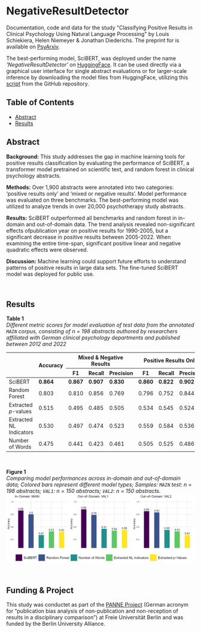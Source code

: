 # NegativeResultDetector
Documentation, code and data for the study "Classifying Positive Results in Clinical Psychology Using Natural Language Processing" by Louis Schiekiera, Helen Niemeyer & Jonathan Diederichs. The preprint for is available on [PsyArxiv](https://osf.io/preprints/psyarxiv/uxyzh).

The best-performing model, SciBERT, was deployed under the name *'NegativeResultDetector'* on [HuggingFace](https://huggingface.co/ClinicalMetascience/NegativeResultDetector). It can be used directly via a graphical user interface for single abstract evaluations or for larger-scale inference by downloading the model files from HuggingFace, utilizing this [script](https://github.com/schiekiera/NegativeResultDetector/blob/main/Scripts/example_folder/Predict_Example_Abstracts_using_NegativeResultDetector.ipynb) from the GitHub repository.


## Table of Contents
- [Abstract](#abstract)
- [Results](#results)


## Abstract  
**Background:** This study addresses the gap in machine learning tools for positive results classification by evaluating the performance of SciBERT, a transformer model pretrained on scientific text, and random forest in clinical psychology abstracts. 

**Methods:** Over 1,900 abstracts were annotated into two categories: ‘positive results only’ and ‘mixed or negative results’. Model performance was evaluated on three benchmarks. The best-performing model was utilized to analyze trends in over 20,000 psychotherapy study abstracts.

**Results:** SciBERT outperformed all benchmarks and random forest in in-domain and out-of-domain data. The trend analysis revealed non-significant effects ofpublication year on positive results for 1990-2005, but a significant decrease in positive results between 2005-2022.  When examining the entire time-span, significant positive linear and negative quadratic effects were observed.

**Discussion:** Machine learning could support future efforts to understand patterns of positive results in large data sets. The fine-tuned SciBERT model was deployed for public use.

<br>

## Results
**Table 1** <br>
*Different metric scores for model evaluation of test data from the annotated `MAIN` corpus, consisting of *n* = 198 abstracts authored by researchers affiliated with German clinical psychology departments and published between 2012 and 2022*
<table>
    <thead>
        <tr>
            <th rowspan="2"></th>
            <th rowspan="2">Accuracy</th>
            <th colspan="3">Mixed &amp; Negative Results</th>
            <th colspan="3">Positive Results Only</th>
        </tr>
        <tr>
            <th>F1</th>
            <th>Recall</th>
            <th>Precision</th>
            <th>F1</th>
            <th>Recall</th>
            <th>Precision</th>
        </tr>
    </thead>
    <tbody>
        <tr>
            <td>SciBERT</td>
            <td><strong>0.864</strong></td>
            <td><strong>0.867</strong></td>
            <td><strong>0.907</strong></td>
            <td><strong>0.830</strong></td>
            <td><strong>0.860</strong></td>
            <td><strong>0.822</strong></td>
            <td><strong>0.902</strong></td>
        </tr>
        <tr>
            <td>Random Forest</td>
            <td>0.803</td>
            <td>0.810</td>
            <td>0.856</td>
            <td>0.769</td>
            <td>0.796</td>
            <td>0.752</td>
            <td>0.844</td>
        </tr>
        <tr>
            <td>Extracted <em>p</em>-values</td>
            <td>0.515</td>
            <td>0.495</td>
            <td>0.485</td>
            <td>0.505</td>
            <td>0.534</td>
            <td>0.545</td>
            <td>0.524</td>
        </tr>
        <tr>
            <td>Extracted NL Indicators</td>
            <td>0.530</td>
            <td>0.497</td>
            <td>0.474</td>
            <td>0.523</td>
            <td>0.559</td>
            <td>0.584</td>
            <td>0.536</td>
        </tr>
        <tr>
            <td>Number of Words</td>
            <td>0.475</td>
            <td>0.441</td>
            <td>0.423</td>
            <td>0.461</td>
            <td>0.505</td>
            <td>0.525</td>
            <td>0.486</td>
        </tr>
    </tbody>
</table>

<br>

**Figure 1** <br>
*Comparing model performances across in-domain and out-of-domain data; Colored bars represent different model types; Samples: `MAIN` test: n = 198 abstracts; `VAL1`: n = 150 abstracts; `VAL2`: n = 150 abstracts.*
![alt text](https://github.com/PsyCapsLock/NegativeResultDetector/blob/main/img/barplot_results_models.jpg?raw=true)

<br>

## Funding & Project
This study was conductet as part of the [PANNE Project](https://www.berlin-university-alliance.de/en/commitments/research-quality/project-list-20/panne/index.html) (German acronym for “publication bias analysis of non-publication and non-reception of results in a disciplinary comparison”) at Freie Universität Berlin and was funded by the Berlin University Alliance.
